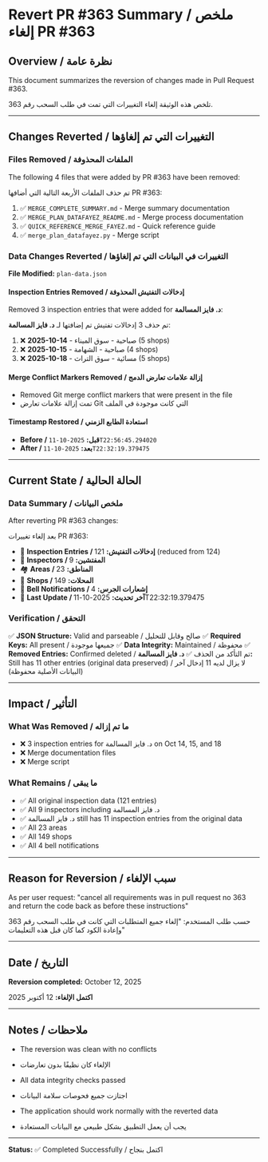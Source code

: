 # Revert PR #363 Summary / ملخص إلغاء PR #363

## Overview / نظرة عامة

This document summarizes the reversion of changes made in Pull Request #363.

تلخص هذه الوثيقة إلغاء التغييرات التي تمت في طلب السحب رقم 363.

---

## Changes Reverted / التغييرات التي تم إلغاؤها

### Files Removed / الملفات المحذوفة

The following 4 files that were added by PR #363 have been removed:

تم حذف الملفات الأربعة التالية التي أضافها PR #363:

1. ✅ `MERGE_COMPLETE_SUMMARY.md` - Merge summary documentation
2. ✅ `MERGE_PLAN_DATAFAYEZ_README.md` - Merge process documentation
3. ✅ `QUICK_REFERENCE_MERGE_FAYEZ.md` - Quick reference guide
4. ✅ `merge_plan_datafayez.py` - Merge script

### Data Changes Reverted / التغييرات في البيانات التي تم إلغاؤها

**File Modified:** `plan-data.json`

#### Inspection Entries Removed / إدخالات التفتيش المحذوفة

Removed 3 inspection entries that were added for **د. فايز المسالمة**:

تم حذف 3 إدخالات تفتيش تم إضافتها لـ **د. فايز المسالمة**:

1. ❌ **2025-10-14** - صباحية - سوق الميناء (5 shops)
2. ❌ **2025-10-15** - صباحية - الشهامة (4 shops)
3. ❌ **2025-10-18** - مسائية - سوق التراث (5 shops)

#### Merge Conflict Markers Removed / إزالة علامات تعارض الدمج

- Removed Git merge conflict markers that were present in the file
- تمت إزالة علامات تعارض Git التي كانت موجودة في الملف

#### Timestamp Restored / استعادة الطابع الزمني

- **Before / قبل:** `2025-10-11T22:56:45.294020`
- **After / بعد:** `2025-10-11T22:32:19.379475`

---

## Current State / الحالة الحالية

### Data Summary / ملخص البيانات

After reverting PR #363 changes:

بعد إلغاء تغييرات PR #363:

- 📝 **Inspection Entries / إدخالات التفتيش:** 121 (reduced from 124)
- 👥 **Inspectors / المفتشين:** 9
- 🏘️ **Areas / المناطق:** 23
- 🏪 **Shops / المحلات:** 149
- 🔔 **Bell Notifications / إشعارات الجرس:** 4
- 📅 **Last Update / آخر تحديث:** 2025-10-11T22:32:19.379475

### Verification / التحقق

✅ **JSON Structure:** Valid and parseable / صالح وقابل للتحليل
✅ **Required Keys:** All present / جميعها موجودة
✅ **Data Integrity:** Maintained / محفوظة
✅ **Removed Entries:** Confirmed deleted / تم التأكد من الحذف
✅ **د. فايز المسالمة:** Still has 11 other entries (original data preserved) / لا يزال لديه 11 إدخال آخر (البيانات الأصلية محفوظة)

---

## Impact / التأثير

### What Was Removed / ما تم إزاله

- ❌ 3 inspection entries for د. فايز المسالمة on Oct 14, 15, and 18
- ❌ Merge documentation files
- ❌ Merge script

### What Remains / ما يبقى

- ✅ All original inspection data (121 entries)
- ✅ All 9 inspectors including د. فايز المسالمة
- ✅ د. فايز المسالمة still has 11 inspection entries from the original data
- ✅ All 23 areas
- ✅ All 149 shops
- ✅ All 4 bell notifications

---

## Reason for Reversion / سبب الإلغاء

As per user request: "cancel all requirements was in pull request no 363 and return the code back as before these instructions"

حسب طلب المستخدم: "إلغاء جميع المتطلبات التي كانت في طلب السحب رقم 363 وإعادة الكود كما كان قبل هذه التعليمات"

---

## Date / التاريخ

**Reversion completed:** October 12, 2025

**اكتمل الإلغاء:** 12 أكتوبر 2025

---

## Notes / ملاحظات

- The reversion was clean with no conflicts
- الإلغاء كان نظيفًا بدون تعارضات

- All data integrity checks passed
- اجتازت جميع فحوصات سلامة البيانات

- The application should work normally with the reverted data
- يجب أن يعمل التطبيق بشكل طبيعي مع البيانات المستعادة

---

**Status:** ✅ Completed Successfully / اكتمل بنجاح
